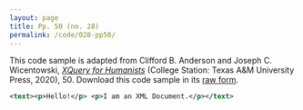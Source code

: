 ```yaml
---
layout: page
title: Pp. 50 (no. 28)
permalink: /code/028-pp50/
---
```


This code sample is adapted from Clifford B. Anderson and Joseph C. Wicentowski, 
[_XQuery for Humanists_](/) (College Station: Texas A&M University Press, 2020), 50. 
Download this code sample in its [raw form](/code/028-pp50/028-pp50.xml).

```xml
<text><p>Hello!</p> <p>I am an XML Document.</p></text>
```  
